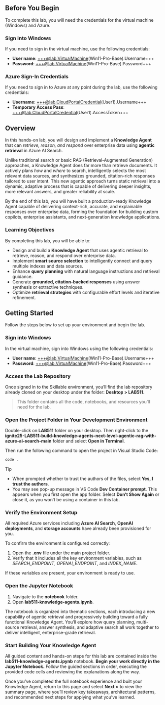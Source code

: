 ## Before You Begin

To complete this lab, you will need the credentials for the virtual machine (Windows) and Azure.

### Sign into Windows

If you need to sign in the virtual machine, use the following credentials:

- **User name**: +++@lab.VirtualMachine(Win11-Pro-Base).Username+++  
- **Password**: +++@lab.VirtualMachine(Win11-Pro-Base).Password+++

### Azure Sign-In Credentials

If you need to sign in to Azure at any point during the lab, use the following credentials:  

- **Username**: +++@lab.CloudPortalCredential(User1).Username+++  
- **Temporary Access Pass**: +++@lab.CloudPortalCredential(User1).AccessToken+++

## Overview

In this hands-on lab, you will design and implement a **Knowledge Agent** that can *retrieve, reason, and respond* over enterprise data using **agentic retrieval** in Azure AI Search.

Unlike traditional search or basic RAG (Retrieval-Augmented Generation) approaches, a Knowledge Agent does far more than retrieve documents. It actively plans *how* and *where* to search, intelligently selects the most relevant data sources, and synthesizes grounded, citation-rich responses tailored to user intent. This new agentic approach turns static retrieval into a dynamic, adaptive process that is capable of delivering deeper insights, more relevant answers, and greater reliability at scale.

By the end of this lab, you will have built a production-ready Knowledge Agent capable of delivering context-rich, accurate, and explainable responses over enterprise data, forming the foundation for building custom copilots, enterprise assistants, and next-generation knowledge applications.

### Learning Objectives

By completing this lab, you will be able to:

- Design and build a **Knowledge Agent** that uses agentic retrieval to retrieve, reason, and respond over enterprise data.  
- Implement **smart source selection** to intelligently connect and query multiple indexes and data sources.  
- Enhance **query planning** with natural language instructions and retrieval guidance.  
- Generate **grounded, citation-backed responses** using answer synthesis or extractive techniques.  
- Optimize **retrieval strategies** with configurable effort levels and iterative refinement.

## Getting Started

Follow the steps below to set up your environment and begin the lab.

### Sign into Windows

In the virtual machine, sign into Windows using the following credentials:

- **User name**: +++@lab.VirtualMachine(Win11-Pro-Base).Username+++  
- **Password**: +++@lab.VirtualMachine(Win11-Pro-Base).Password+++

### Access the Lab Repository

Once signed in to the Skillable environment, you’ll find the lab repository already cloned on your desktop under the folder: **Desktop > LAB511**.

> This folder contains all the code, notebooks, and resources you’ll need for the lab.

### Open the Project Folder in Your Development Environment

Double-click on **LAB511** folder on your desktop. Then right-click to the **ignite25-LAB511-build-knowledge-agents-next-level-agentic-rag-with-azure-ai-search-main** folder and select **Open in Terminal**.

Then run the following command to open the project in Visual Studio Code:

```powershell
code .
```

> [!TIP]
> * When prompted whether to trust the authors of the files, select **Yes, I trust the authors**.
> * You may see pop-up message in VS Code **Dev Container prompt**. This appears when you first open the app folder. Select **Don’t Show Again** or close it, as you won’t be using a container in this lab.

### Verify the Environment Setup

All required Azure services including **Azure AI Search**, **OpenAI deployments**, and **storage accounts** have already been provisioned for you.

To confirm the environment is configured correctly:

1. Open the **.env** file under the main project folder.  
2. Verify that it includes all the key environment variables, such as *SEARCH_ENDPOINT*, *OPENAI_ENDPOINT*, and *INDEX_NAME*.

If these variables are present, your environment is ready to use.

### Open the Jupyter Notebook

1. Navigate to the **notebook** folder.  
2. Open **lab511-knowledge-agents.ipynb**.

The notebook is organized into thematic sections, each introducing a new capability of agentic retrieval and progressively building toward a fully functional Knowledge Agent. You’ll explore how query planning, multi-source retrieval, answer synthesis, and adaptive search all work together to deliver intelligent, enterprise-grade retrieval.

### Start Building Your Knowledge Agent

All guided content and hands-on steps for this lab are contained inside the **lab511-knowledge-agents.ipynb** notebook. **Begin your work directly in the Jupyter Notebook.** Follow the guided sections in order, executing the provided code cells and reviewing the explanations along the way.

Once you’ve completed the full notebook experience and built your Knowledge Agent, return to this page and select **Next >** to view the summary page, where you’ll review key takeaways, architectural patterns, and recommended next steps for applying what you’ve learned.
